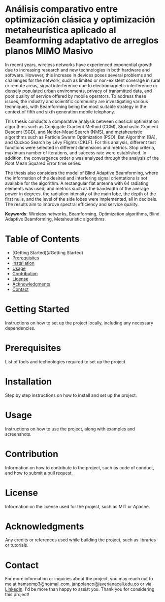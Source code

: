 # Análisis comparativo entre optimización clásica y optimización metaheurística aplicado al Beamforming adaptativo de arreglos planos MIMO Masivo

In recent years, wireless networks have experienced exponential growth due to increasing research and new technologies in both hardware and software. However, this increase in devices poses several problems and challenges for the network, such as limited or non-existent coverage in rural or remote areas, signal interference due to electromagnetic interference or densely populated urban environments, privacy of transmitted data, and poor quality of service offered by mobile operators. To address these issues, the industry and scientific community are investigating various techniques, with Beamforming being the most suitable strategy in the context of fifth and sixth generation mobile telephony.

This thesis conducts a comparative analysis between classical optimization algorithms such as Conjugate Gradient Method (CGM), Stochastic Gradient Descent (SGD), and Nelder-Mead Search (NMS), and metaheuristic algorithms such as Particle Swarm Optimization (PSO), Bat Algorithm (BA), and Cuckoo Search by Lévy Flights (CKLF). For this analysis, different test functions were selected in different dimensions and metrics. Stop criteria, maximum number of iterations, and success rate were established. In addition, the convergence order p was analyzed through the analysis of the Root Mean Squared Error time series.

The thesis also considers the model of Blind Adaptive Beamforming, where the information of the desired and interfering signal orientations is not available for the algorithm. A rectangular flat antenna with 64 radiating elements was used, and metrics such as the bandwidth of the average power in degrees, the radiation intensity of the main lobe, the depth of the first nulls, and the level of the side lobes were implemented, all in decibels. The results aim to improve spectral efficiency and service quality.

$\textbf{Keywords:}$ Wireless networks, Beamforming, Optimization algorithms, Blind Adaptive Beamforming, Metaheuristic algorithms.

# Table of Contents
- [Getting Started](#Getting Started)
- [Prerequisites](#Prerequisites)
- [Installation](#Installation)
- [Usage](#Usage)
- [Contribution](#Contribution)
- [License](#License)
- [Acknowledgments](#Acknowledgments)
- [Contact](#Contact)

# Getting Started
Instructions on how to set up the project locally, including any necessary dependencies.

# Prerequisites
List of tools and technologies required to set up the project.

# Installation
Step by step instructions on how to install and set up the project.

# Usage
Instructions on how to use the project, along with examples and screenshots.

# Contribution
Information on how to contribute to the project, such as code of conduct, and how to submit a pull request.

# License
Information on the license used for the project, such as MIT or Apache.

# Acknowledgments
Any credits or references used while building the project, such as libraries or tutorials.

# Contact
For more information or inquiries about the project, you may reach out to me at hamsomp3@hotmail.com, janpolanco@javerianacali.edu.co or via [LinkedIn](https://www.linkedin.com/in/jan-polanco-velasco/). I'd be more than happy to assist you. Thank you for considering this project!
